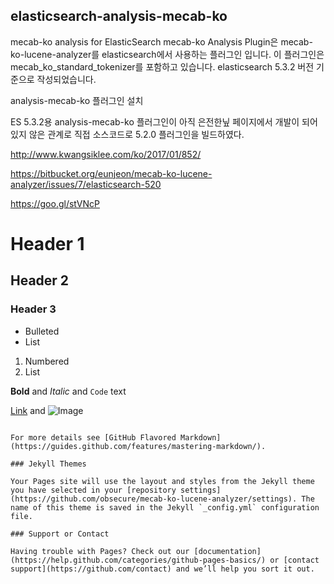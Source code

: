 ## elasticsearch-analysis-mecab-ko

mecab-ko analysis for ElasticSearch
mecab-ko Analysis Plugin은 mecab-ko-lucene-analyzer를 elasticsearch에서 사용하는 플러그인 입니다.
이 플러그인은 mecab_ko_standard_tokenizer를 포함하고 있습니다.
elasticsearch 5.3.2 버전 기준으로 작성되었습니다.

analysis-mecab-ko 플러그인 설치

ES 5.3.2용 analysis-mecab-ko 플러그인이 아직 은전한닢 페이지에서 개발이 되어 있지 않은 관계로 직접 소스코드로 5.2.0 플러그인을 빌드하였다.

http://www.kwangsiklee.com/ko/2017/01/852/

https://bitbucket.org/eunjeon/mecab-ko-lucene-analyzer/issues/7/elasticsearch-520

https://goo.gl/stVNcP


# Header 1
## Header 2
### Header 3

- Bulleted
- List

1. Numbered
2. List

**Bold** and _Italic_ and `Code` text

[Link](url) and ![Image](src)
```

For more details see [GitHub Flavored Markdown](https://guides.github.com/features/mastering-markdown/).

### Jekyll Themes

Your Pages site will use the layout and styles from the Jekyll theme you have selected in your [repository settings](https://github.com/obsecure/mecab-ko-lucene-analyzer/settings). The name of this theme is saved in the Jekyll `_config.yml` configuration file.

### Support or Contact

Having trouble with Pages? Check out our [documentation](https://help.github.com/categories/github-pages-basics/) or [contact support](https://github.com/contact) and we’ll help you sort it out.
